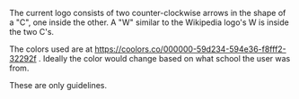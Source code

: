 The current logo consists of two counter-clockwise arrows in the shape of a "C", one inside the other. A "W" similar to the Wikipedia logo's W is inside the two C's.

The colors used are at https://coolors.co/000000-59d234-594e36-f8fff2-32292f . Ideally the color would change based on what school the user was from.

These are only guidelines.
